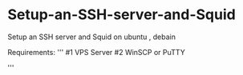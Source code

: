 # Setup-an-SSH-server-and-Squid
Setup an SSH server and Squid on ubuntu , debain

Requirements:
'''
#1 VPS Server
#2 WinSCP or PuTTY

'''
